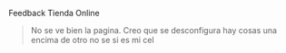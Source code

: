 Feedback Tienda Online


> No se ve bien la pagina. Creo que se desconfigura hay cosas una encima de otro no se si es mi cel
